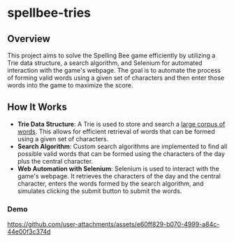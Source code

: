 # spellbee-tries

## Overview
This project aims to solve the Spelling Bee game efficiently by utilizing a Trie data structure, a search algorithm, and Selenium for automated interaction with the game's webpage. The goal is to automate the process of forming valid words using a given set of characters and then enter those words into the game to maximize the score.

## How It Works

- **Trie Data Structure**: A Trie is used to store and search a [large corpus of words](https://github.com/dolph/dictionary). This allows for efficient retrieval of words that can be formed using a given set of characters.
- **Search Algorithm**: Custom search algorithms are implemented to find all possible valid words that can be formed using the characters of the day plus the central character.
- **Web Automation with Selenium**: Selenium is used to interact with the game's webpage. It retrieves the characters of the day and the central character, enters the words formed by the search algorithm, and simulates clicking the submit button to submit the words.

### Demo

https://github.com/user-attachments/assets/e60ff829-b070-4999-a84c-44e00f3c374d

